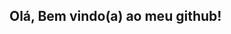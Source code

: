 ## Olá, Bem vindo(a) ao meu github!

<div>
  <img scr="https://github-readme-stats.vercel.app/api?username=vitorsantini&show_icons=true&theme=dark"/>
  <img scr="https://github-readme-stats.vercel.app/api/top-langs/?username=vitorsantini&layout=compact&theme=dark"/>
